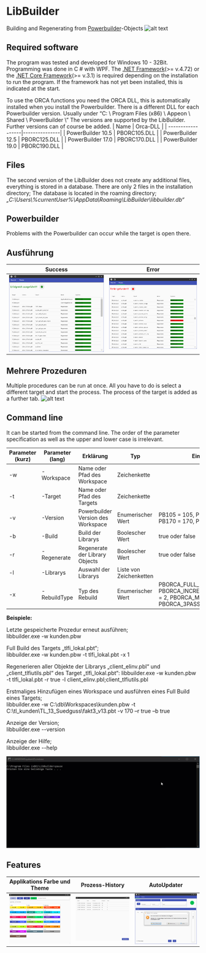 # LibBuilder
Building and Regenerating from [Powerbuilder](https://www.appeon.com/products/powerbuilder)-Objects 
![alt text](https://github.com/tuke307/LibBuilder/blob/master/Screenshots/workaround.gif "workaround")

## Required software
The program was tested and developed for Windows 10 - 32Bit. Programming was done in C # with WPF. The [.NET Framework](https://dotnet.microsoft.com/download/dotnet-framework)(>= v.4.72) or the [.NET Core Framework](https://dotnet.microsoft.com/download/dotnet-core/current/runtime)(>= v.3.1) is required depending on the installation to run the program. If the framework has not yet been installed, this is indicated at the start.

To use the ORCA functions you need the ORCA DLL, this is automatically installed when you install the Powerbuilder. There is a different DLL for each Powerbuilder version.
Usually under “C: \ Program Files (x86) \ Appeon \ Shared \ PowerBuilder \”
The versions are supported by the LibBuilder. Further versions can of course be added.
| Name              | Orca-DLL      |
| ------------------|---------------|
| PowerBuilder 10.5 | PBORC105.DLL  | 
| PowerBuilder 12.5 | PBORC125.DLL  | 
| PowerBuilder 17.0 | PBORC170.DLL  |
| PowerBuilder 19.0 | PBORC190.DLL  |

## Files
The second version of the LibBuilder does not create any additional files, everything is stored in a database. There are only 2 files in the installation directory;
The database is located in the roaming directory; *„C:\Users\\%currentUser%\\AppData\Roaming\LibBuilder\libbuilder.db“*


## Powerbuilder
Problems with the Powerbuilder can occur while the target is open there.

## Ausführung
| Success              | Error      |
| ------------------|:-------------:|
| ![alt text](https://github.com/tuke307/LibBuilder/blob/master/Screenshots/run%20without%20errors.png "process success") | ![alt text](https://github.com/tuke307/LibBuilder/blob/master/Screenshots/run%20with%20errors.png "process with error")  | 

## Mehrere Prozeduren
Multiple procedures can be run at once. All you have to do is select a different target and start the process. The process of the target is added as a further tab.
![alt text](https://github.com/tuke307/LibBuilder/blob/master/Screenshots/multiple%20processes.gif "multiple processes")

## Command line
It can be started from the command line. The order of the parameter specification as well as the upper and lower case is irrelevant.

| Parameter (kurz) | Parameter (lang)   | Erklärung                           | Typ                     | Eingabe                 |
|------------------|--------------------|-------------------------------------|-------------------------|-------------------------|
| -w               | -Workspace         | Name oder Pfad des Workspace        | Zeichenkette            |                         | 
| -t               | -Target            | Name oder Pfad des Targets          | Zeichenkette            |                         | 
| -v               | -Version           | Powerbuilder Version des Workspace  | Enumerischer Wert       | PB105 = 105,  PB125 = 125,  PB170 = 170,  PB190 = 190  | 
| -b               | -Build             | Build der Librarys                  | Boolescher Wert	        | true oder false         | 
| -r               | -Regenerate        | Regenerate der Library Objects      | Boolescher Wert	        | true oder false         | 
| -l               | -Librarys          | Auswahl der Librarys                | Liste von Zeichenketten |                         | 
| -x               | -RebuildType       | Typ des Rebuild                     | Enumerischer Wert       | PBORCA_FULL_REBUILD = 1,  PBORCA_INCREMENTAL_REBUILD = 2,  PBORCA_MIGRATE = 3,  PBORCA_3PASS = 4         | 



**Beispiele:** 

Letzte gespeicherte Prozedur erneut ausführen;  
libbuilder.exe -w kunden.pbw

Full Build des Targets „tlfi_lokal.pbt“;  
libbuilder.exe -w kunden.pbw -t tlfi_lokal.pbt -x 1

Regenerieren aller Objekte der Librarys „client_elinv.pbl“ und „client_tlfiutils.pbl“ des Target „tlfi_lokal.pbt“: 
libbuilder.exe -w kunden.pbw -t tlfi_lokal.pbt -r true -l client_elinv.pbl;client_tlfiutils.pbl

Erstmaliges Hinzufügen eines Workspace und ausführen eines Full Build eines Targets;  
libbuilder.exe -w C:\db\Workspaces\kunden.pbw -t C:\tl_kunden\TL_13_Suedguss\fakt3_v13.pbt -v 170 –r true –b true

Anzeige der Version;  
libbuilder.exe --version

Anzeige der Hilfe;  
libbuilder.exe --help

![alt text](https://github.com/tuke307/LibBuilder/blob/master/Screenshots/cmd%20example.gif "cmd-example")

## Features
| Applikations Farbe und Theme              | Prozess-History      | AutoUpdater      |
| ------------------|:-------------:|:-------------:|
| ![alt text](https://github.com/tuke307/LibBuilder/blob/master/Screenshots/colors.png "colors") | ![alt text](https://github.com/tuke307/LibBuilder/blob/master/Screenshots/history.png "history")  | ![alt text](https://github.com/tuke307/LibBuilder/blob/master/Screenshots/update.png "update")  | 
